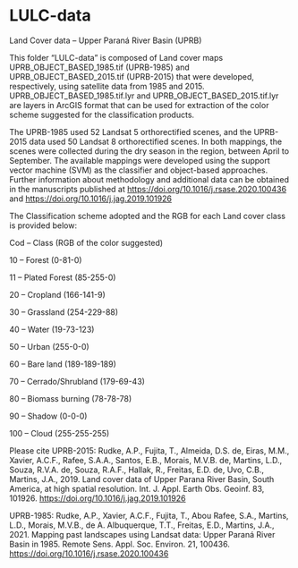 # LULC-data
Land Cover data – Upper Paraná River Basin (UPRB)

This folder “LULC-data” is composed of Land cover maps UPRB_OBJECT_BASED_1985.tif (UPRB-1985) and UPRB_OBJECT_BASED_2015.tif (UPRB-2015) that were developed, respectively, using satellite data from 1985 and 2015. UPRB_OBJECT_BASED_1985.tif.lyr and UPRB_OBJECT_BASED_2015.tif.lyr are layers in ArcGIS format that can be used for extraction of the color scheme suggested for the classification products. 

The UPRB-1985 used 52 Landsat 5 orthorectified scenes, and the UPRB-2015 data used 50 Landsat 8 orthorectified scenes. In both mappings, the scenes were collected during the dry season in the region, between April to September. The available mappings were developed using the support vector machine (SVM) as the classifier and object-based approaches. Further information about methodology and additional data can be obtained in the manuscripts published at https://doi.org/10.1016/j.rsase.2020.100436 and https://doi.org/10.1016/j.jag.2019.101926 

The Classification scheme adopted and the RGB for each Land cover class is provided below:

Cod – Class (RGB of the color suggested)

10 – Forest (0-81-0)

11 – Plated Forest (85-255-0)

20 – Cropland (166-141-9)

30 – Grassland (254-229-88)

40 – Water (19-73-123)

50 – Urban (255-0-0)

60 – Bare land (189-189-189)

70 – Cerrado/Shrubland (179-69-43)

80 – Biomass burning (78-78-78)

90 – Shadow (0-0-0)

100 – Cloud (255-255-255)

Please cite
UPRB-2015: 
Rudke, A.P., Fujita, T., Almeida, D.S. de, Eiras, M.M., Xavier, A.C.F., Rafee, S.A.A., Santos, E.B., Morais, M.V.B. de, Martins, L.D., Souza, R.V.A. de, Souza, R.A.F., Hallak, R., Freitas, E.D. de, Uvo, C.B., Martins, J.A., 2019. Land cover data of Upper Parana River Basin, South America, at high spatial resolution. Int. J. Appl. Earth Obs. Geoinf. 83, 101926. https://doi.org/10.1016/j.jag.2019.101926

UPRB-1985: 
Rudke, A.P., Xavier, A.C.F., Fujita, T., Abou Rafee, S.A., Martins, L.D., Morais, M.V.B., de A. Albuquerque, T.T., Freitas, E.D., Martins, J.A., 2021. Mapping past landscapes using Landsat data: Upper Paraná River Basin in 1985. Remote Sens. Appl. Soc. Environ. 21, 100436. https://doi.org/10.1016/j.rsase.2020.100436
